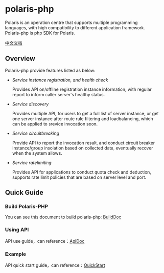 # polaris-php

Polaris is an operation centre that supports multiple programming languages, with high compatibility to different
application framework. Polaris-php is php SDK for Polaris.

[中文文档](./README_ZH.md)

## Overview

Polaris-php provide features listed as below:

* *Service instance registration, and health check*
   
   Provides API on/offline registration instance information,  with regular report to inform caller server's healthy status. 

* *Service discovery* 
 
   Provides multiple API, for users to get a full list of server instance, or get one server instance after route rule filtering and loadbalancing, which can be applied to srevice invocation soon.

* *Service circuitbreaking* 
   
   Provide API to report the invocation result, and conduct circuit breaker instance/group insolation based on collected data, eventually recover when the system allows. 

* *Service ratelimiting* 

   Provides API for applications to conduct quota check and deduction, supports rate limit  policies that are based on server level and port.

## Quick Guide

### Build Polaris-PHP

You can see this document to build polaris-php: [BuildDoc](doc/HowToBuild.md)

### Using API

API use guide，can reference：[ApiDoc](doc/ApiDoc.md)

### Example

API quick start guide，can reference：[QuickStart](./examples/quickstart)
